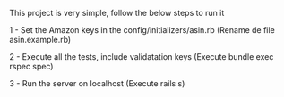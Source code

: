 This project is very simple, follow the below steps to run it

1 - Set the Amazon keys in the config/initializers/asin.rb
    (Rename de file asin.example.rb)

2 - Execute all the tests, include validatation keys
	(Execute bundle exec rspec spec)

3 - Run the server on localhost
    (Execute rails s)